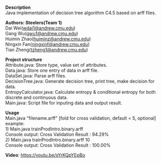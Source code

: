 <b>Description</b><br>
    Java implementation of decision tree algorithm C4.5 based on arff files.

<b>Authors: Steelers(Team 1)</b><br>
    Dai Wei(wdai1@andrew.cmu.edu)<br>
    Gang Wu(gwu1@andrew.cmu.edu)<br>
    Huimin Zhao(huiminz@andrew.cmu.edu)<br>
    Ningxin Fan(ningxinf@andrew.cmu.edu)<br>
    Tian Zheng(tzheng1@andrew.cmu.edu)<br>

<b>Project structure</b><br>
    Attribute.java: Store type, value set of attributes.<br>
    Data.java: Store one entry of data in arff file.<br>
    DataSet.java: Parse arff files.<br>
    DecisionTree.java: Generate decision tree, print tree, make decision for data.<br>
    EntropyCalculator.java: Calculate entropy & conditional entropy for both discrete and continuous data.<br>
    Main.java: Script file for inputing data and output result.<br>

<b>Usage</b><br>
    Main.java "filename.arff" [fold for cross validation, default = 5, optional]<br>
    example:<br>
    1) Main.java trainProdIntro.binary.arff<br>
      Console output: Cross Validation Result : 94.29%<br>
    2) Main.java trainProdIntro.binary.arff 10<br>
      Console output: Cross Validation Result : 100.00%<br>

<b>Video</b>: https://youtu.be/sYrKQpYEpBo<br>
